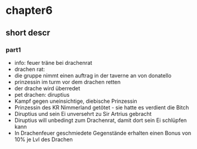 # chapter6

## short descr

###  part1

+ info: feuer träne bei drachenrat
+ drachen rat: 
+ die gruppe nimmt einen auftrag in der taverne an von donatello
+ prinzessin im turm vor dem drachen retten
+ der drache wird überredet
+ pet drachen: diruptius
+ Kampf gegen uneinsichtige, diebische Prinzessin
+ Prinzessin des KR Nimmerland getötet - sie hatte es verdient die Bitch
+ Diruptius und sein Ei unversehrt zu Sir Artrius gebracht
+ Diruptius will unbedingt zum Drachenrat, damit dort sein Ei schlüpfen kann
+ In Drachenfeuer geschmiedete Gegenstände erhalten einen Bonus von 10% je Lvl des Drachen
